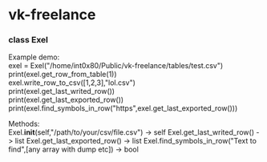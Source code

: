 # vk-freelance
<h3>class Exel</h3>

Example demo:<br>
exel = Exel("/home/int0x80/Public/vk-freelance/tables/test.csv")<br>
print(exel.get_row_from_table(1))<br>
exel.write_row_to_csv([1,2,3],"lol.csv")<br>
print(exel.get_last_writed_row())<br>
print(exel.get_last_exported_row())<br>
print(exel.find_symbols_in_row("https",exel.get_last_exported_row()))<br>

Methods:<br>
Exel.__init__(self,"/path/to/your/csv/file.csv") -> self
Exel.get_last_writed_row()                       -> list
Exel.get_last_exported_row()                     -> list
Exel.find_symbols_in_row("Text to find",[any array with dump etc]) -> bool
